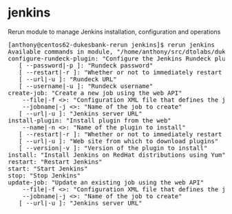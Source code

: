 jenkins
=======

Rerun module to manage Jenkins installation, configuration and operations

<pre>
[anthony@centos62-dukesbank-rerun jenkins]$ rerun jenkins
Available commands in module, "/home/anthony/src/dtolabs/dukesbank-example5/src/rerun/modules/jenkins":
configure-rundeck-plugin: "Configure the Jenkins Rundeck plugin"
   [ --password|-p <admin>]: "Rundeck password"
   [ --restart|-r <false>]: "Whether or not to immediately restart Jenkins"
   [ --url|-u <http://localhost:4440>]: "Rundeck URL"
   [ --username|-u <admin>]: "Rundeck username"
create-job: "Create a new job using the web API"
    --file|-f <>: "Configuration XML file that defines the job"
    --jobname|-j <>: "Name of the job to create"
   [ --url|-u <http://localhost:8080>]: "Jenkins server URL"
install-plugin: "Install plugin from the web"
    --name|-n <>: "Name of the plugin to install"
   [ --restart|-r <false>]: "Whether or not to immediately restart Jenkins"
   [ --url|-u <http://updates.jenkins-ci.org>]: "Web site from which to download plugins"
   [ --version|-v <latest>]: "Version of the plugin to install"
install: "Install Jenkins on RedHat distributions using Yum"
restart: "Restart Jenkins"
start: "Start Jenkins"
stop: "Stop Jenkins"
update-job: "Update an existing job using the web API"
    --file|-f <>: "Configuration XML file that defines the job"
    --jobname|-j <>: "Name of the job to create"
   [ --url|-u <http://localhost:8080>]: "Jenkins server URL"
</pre>
